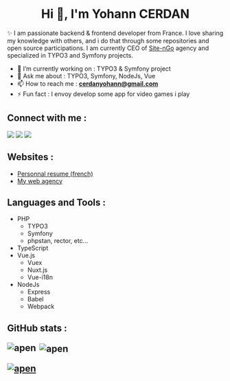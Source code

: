 <h1 align="center">Hi 👋, I'm Yohann CERDAN</h1>

✨ I am passionate backend & frontend developer from France. I love sharing my knowledge with others, and i do that through some repositories and open source participations. I am currently CEO of <a href="https://www.site-ngo.fr/">Site-nGo</a> agency and specialized in TYPO3 and Symfony projects.


- 🔭 I’m currently working on : TYPO3 & Symfony project
- 💬 Ask me about : TYPO3, Symfony, NodeJs, Vue
- 📫 How to reach me : **cerdanyohann@gmail.com**
- ⚡ Fun fact : I envoy develop some app for video games i play

<h2 align="left">Connect with me :</h2>

<a href="https://twitter.com/Apen_" target="_blank"><img src="https://img.shields.io/badge/twitter-1DA1F2.svg?style=for-the-badge&logo=twitter&logoColor=white"/></a>
<a href="https://www.linkedin.com/in/yohann-cerdan-645015190/" target="_blank"><img src="https://img.shields.io/badge/linkedin-0077B5.svg?style=for-the-badge&logo=linkedin&logoColor=white"/></a>
<a href="https://github.com/Apen" target="_blank"><img src="https://img.shields.io/badge/Apen-222F29.svg?style=for-the-badge&logo=Github"/></a>

<h2 align="left">Websites :</h2>

- <a href="https://cv.ycerdan.fr/" target="_blank">Personnal resume (french)</a>
- <a href="https://www.site-ngo.fr" target="_blank">My web agency</a>

<h2 align="left">Languages and Tools :</h2>

- PHP
    - TYPO3
    - Symfony
    - phpstan, rector, etc...
- TypeScript
- Vue.js
    - Vuex
    - Nuxt.js
    - Vue-i18n
- NodeJs
    - Express
    - Babel
    - Webpack

<h2 align="left">GitHub stats :</h32>

<p><img align="left" src="https://github-readme-stats.vercel.app/api/top-langs?username=apen&show_icons=true&locale=en&layout=compact" alt="apen" /></p>

<p>&nbsp;<img align="center" src="https://github-readme-stats.vercel.app/api?username=apen&show_icons=true&locale=en" alt="apen" /></p>


<p align="left"> <a href="https://github.com/ryo-ma/github-profile-trophy"><img src="https://github-profile-trophy.vercel.app/?username=apen" alt="apen" /></a> </p>
